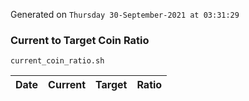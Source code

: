 Generated on `Thursday 30-September-2021 at 03:31:29`

### Current to Target Coin Ratio
`current_coin_ratio.sh`

Date|Current|Target|Ratio
---|---|---|---
